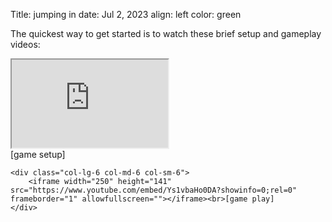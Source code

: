 Title: jumping in
date: Jul 2, 2023
align: left
color: green

The quickest way to get started is to watch these brief setup and gameplay videos:

<div class="container-fluid text-center row">
    <div class="col-lg-6 col-md-6 col-sm-6">
        <iframe width="250" height="141" src="https://www.youtube.com/embed/oMi-GB9tc6s?showinfo=0;rel=0" frameborder="1" allowfullscreen=""></iframe><br>[game setup]
    </div>

    <div class="col-lg-6 col-md-6 col-sm-6">
        <iframe width="250" height="141" src="https://www.youtube.com/embed/Ys1vbaHo0DA?showinfo=0;rel=0" frameborder="1" allowfullscreen=""></iframe><br>[game play]
    </div>
</div>
